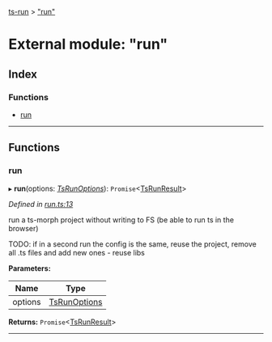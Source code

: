 [ts-run](../README.md) > ["run"](../modules/_run_.md)

# External module: "run"

## Index

### Functions

* [run](_run_.md#run)

---

## Functions

<a id="run"></a>

###  run

▸ **run**(options: *[TsRunOptions](../interfaces/_types_.tsrunoptions.md)*): `Promise`<[TsRunResult](../interfaces/_types_.tsrunresult.md)>

*Defined in [run.ts:13](https://github.com/cancerberoSgx/typescript-plugins-of-mine/blob/09fbfec/ts-run/src/run.ts#L13)*

run a ts-morph project without writing to FS (be able to run ts in the browser)

TODO: if in a second run the config is the same, reuse the project, remove all .ts files and add new ones - reuse libs

**Parameters:**

| Name | Type |
| ------ | ------ |
| options | [TsRunOptions](../interfaces/_types_.tsrunoptions.md) |

**Returns:** `Promise`<[TsRunResult](../interfaces/_types_.tsrunresult.md)>

___

